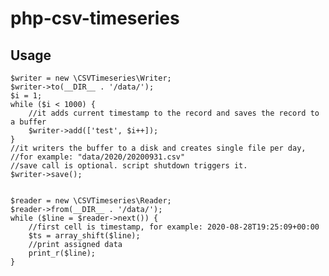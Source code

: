 # php-csv-timeseries

## Usage

    $writer = new \CSVTimeseries\Writer;
    $writer->to(__DIR__ . '/data/');
    $i = 1;
    while ($i < 1000) {
        //it adds current timestamp to the record and saves the record to a buffer
        $writer->add(['test', $i++]);
    }
    //it writers the buffer to a disk and creates single file per day, 
    //for example: "data/2020/20200931.csv"
    //save call is optional. script shutdown triggers it.
    $writer->save();


    $reader = new \CSVTimeseries\Reader;
    $reader->from(__DIR__ . '/data/');
    while ($line = $reader->next()) {
        //first cell is timestamp, for example: 2020-08-28T19:25:09+00:00
        $ts = array_shift($line);
        //print assigned data
        print_r($line);
    }